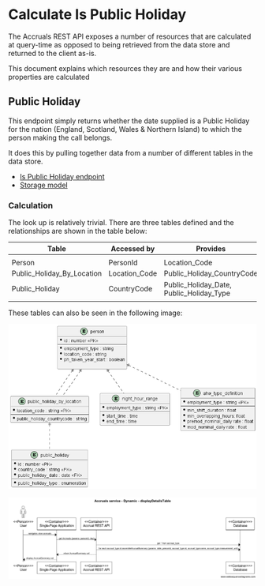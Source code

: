 # Calculate Is Public Holiday

The Accruals REST API exposes a number of resources that are calculated at query-time as opposed to being retrieved from the data store and returned to the client as-is.

This document explains which resources they are and how their various properties are calculated

## Public Holiday

This endpoint simply returns whether the date supplied is a Public Holiday for the nation (England, Scotland, Wales & Northern Island) to which the person making the call belongs.

It does this by pulling together data from a number of different tables in the data store.

- [Is Public Holiday endpoint](./rest-endpoints.md#opIdisPublicHoliday)
- [Storage model](./../storage.md)

### Calculation

The look up is relatively trivial. There are three tables defined and the relationships are shown in the table below:

| Table                         | Accessed by    | Provides                                     |
| ----------------------------- | -------------- | -------------------------------------------- |
|                               |                |                                              |
| Person                        | PersonId       | Location\_Code                               |
| Public\_Holiday\_By\_Location | Location\_Code | Public\_Holiday\_CountryCode                 |
| Public\_Holiday               | CountryCode    | Public\_Holiday\_Date, Public\_Holiday\_Type |
|                               |                |                                              |

These tables can also be seen in the following image:

![External Reference Data](./../images/storage-model-ref-external.png)

![assemble-accrual-summary.png](./../images/assemble-accrual-summary.png)
